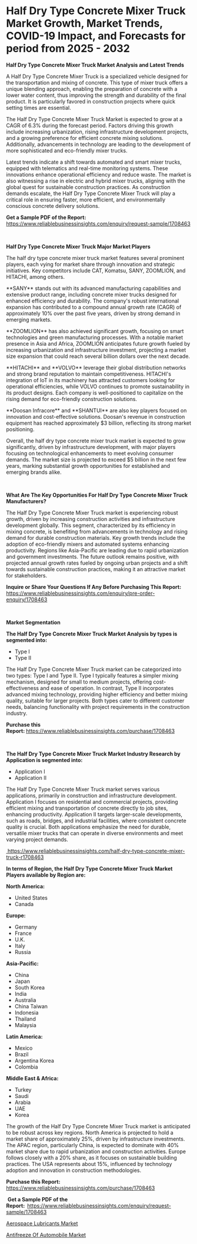 <p><h1>Half Dry Type Concrete Mixer Truck Market Growth, Market Trends, COVID-19 Impact, and Forecasts for period from 2025 - 2032</h1></p><p><strong>Half Dry Type Concrete Mixer Truck Market Analysis and Latest Trends</strong></p>
<p><p>A Half Dry Type Concrete Mixer Truck is a specialized vehicle designed for the transportation and mixing of concrete. This type of mixer truck offers a unique blending approach, enabling the preparation of concrete with a lower water content, thus improving the strength and durability of the final product. It is particularly favored in construction projects where quick setting times are essential.</p><p>The Half Dry Type Concrete Mixer Truck Market is expected to grow at a CAGR of 6.3% during the forecast period. Factors driving this growth include increasing urbanization, rising infrastructure development projects, and a growing preference for efficient concrete mixing solutions. Additionally, advancements in technology are leading to the development of more sophisticated and eco-friendly mixer trucks.</p><p>Latest trends indicate a shift towards automated and smart mixer trucks, equipped with telematics and real-time monitoring systems. These innovations enhance operational efficiency and reduce waste. The market is also witnessing a rise in electric and hybrid mixer trucks, aligning with the global quest for sustainable construction practices. As construction demands escalate, the Half Dry Type Concrete Mixer Truck will play a critical role in ensuring faster, more efficient, and environmentally conscious concrete delivery solutions.</p></p>
<p><strong>Get a Sample PDF of the Report:&nbsp;</strong> <a href="https://www.reliablebusinessinsights.com/enquiry/request-sample/1708463?utm_campaign=60&utm_medium=2&utm_source=Github&utm_content=ia&utm_term=10012025&utm_id=half-dry-type-concrete-mixer-truck">https://www.reliablebusinessinsights.com/enquiry/request-sample/1708463</a></p>
<p>&nbsp;</p>
<p><strong>Half Dry Type Concrete Mixer Truck Major Market Players</strong></p>
<p><p>The half dry type concrete mixer truck market features several prominent players, each vying for market share through innovation and strategic initiatives. Key competitors include CAT, Komatsu, SANY, ZOOMLION, and HITACHI, among others. </p><p>**SANY** stands out with its advanced manufacturing capabilities and extensive product range, including concrete mixer trucks designed for enhanced efficiency and durability. The company's robust international expansion has contributed to a compound annual growth rate (CAGR) of approximately 10% over the past five years, driven by strong demand in emerging markets.</p><p>**ZOOMLION** has also achieved significant growth, focusing on smart technologies and green manufacturing processes. With a notable market presence in Asia and Africa, ZOOMLION anticipates future growth fueled by increasing urbanization and infrastructure investment, projecting a market size expansion that could reach several billion dollars over the next decade.</p><p>**HITACHI** and **VOLVO** leverage their global distribution networks and strong brand reputation to maintain competitiveness. HITACHI's integration of IoT in its machinery has attracted customers looking for operational efficiencies, while VOLVO continues to promote sustainability in its product designs. Each company is well-positioned to capitalize on the rising demand for eco-friendly construction solutions.</p><p>**Doosan Infracore** and **SHANTUI** are also key players focused on innovation and cost-effective solutions. Doosan's revenue in construction equipment has reached approximately $3 billion, reflecting its strong market positioning.</p><p>Overall, the half dry type concrete mixer truck market is expected to grow significantly, driven by infrastructure development, with major players focusing on technological enhancements to meet evolving consumer demands. The market size is projected to exceed $5 billion in the next few years, marking substantial growth opportunities for established and emerging brands alike.</p></p>
<p>&nbsp;</p>
<p><strong>What Are The Key Opportunities For Half Dry Type Concrete Mixer Truck Manufacturers?</strong></p>
<p><p>The Half Dry Type Concrete Mixer Truck market is experiencing robust growth, driven by increasing construction activities and infrastructure development globally. This segment, characterized by its efficiency in mixing concrete, is benefiting from advancements in technology and rising demand for durable construction materials. Key growth trends include the adoption of eco-friendly mixers and automated systems enhancing productivity. Regions like Asia-Pacific are leading due to rapid urbanization and government investments. The future outlook remains positive, with projected annual growth rates fueled by ongoing urban projects and a shift towards sustainable construction practices, making it an attractive market for stakeholders.</p></p>
<p><strong>Inquire or Share Your Questions If Any Before Purchasing This Report:</strong> <a href="https://www.reliablebusinessinsights.com/enquiry/pre-order-enquiry/1708463?utm_campaign=60&utm_medium=2&utm_source=Github&utm_content=ia&utm_term=10012025&utm_id=half-dry-type-concrete-mixer-truck">https://www.reliablebusinessinsights.com/enquiry/pre-order-enquiry/1708463</a></p>
<p>&nbsp;</p>
<p><strong>Market Segmentation</strong></p>
<p><strong>The Half Dry Type Concrete Mixer Truck Market Analysis by types is segmented into:</strong></p>
<p><ul><li>Type I</li><li>Type II</li></ul></p>
<p><p>The Half Dry Type Concrete Mixer Truck market can be categorized into two types: Type I and Type II. Type I typically features a simpler mixing mechanism, designed for small to medium projects, offering cost-effectiveness and ease of operation. In contrast, Type II incorporates advanced mixing technology, providing higher efficiency and better mixing quality, suitable for larger projects. Both types cater to different customer needs, balancing functionality with project requirements in the construction industry.</p></p>
<p><strong>Purchase this Report:&nbsp;</strong><a href="https://www.reliablebusinessinsights.com/purchase/1708463?utm_campaign=60&utm_medium=2&utm_source=Github&utm_content=ia&utm_term=10012025&utm_id=half-dry-type-concrete-mixer-truck">https://www.reliablebusinessinsights.com/purchase/1708463</a></p>
<p>&nbsp;</p>
<p><strong>The Half Dry Type Concrete Mixer Truck Market Industry Research by Application is segmented into:</strong></p>
<p><ul><li>Application I</li><li>Application II</li></ul></p>
<p><p>The Half Dry Type Concrete Mixer Truck market serves various applications, primarily in construction and infrastructure development. Application I focuses on residential and commercial projects, providing efficient mixing and transportation of concrete directly to job sites, enhancing productivity. Application II targets larger-scale developments, such as roads, bridges, and industrial facilities, where consistent concrete quality is crucial. Both applications emphasize the need for durable, versatile mixer trucks that can operate in diverse environments and meet varying project demands.</p></p>
<p><a href="https://www.reliablebusinessinsights.com/half-dry-type-concrete-mixer-truck-r1708463?utm_campaign=60&utm_medium=2&utm_source=Github&utm_content=ia&utm_term=10012025&utm_id=half-dry-type-concrete-mixer-truck">&nbsp;https://www.reliablebusinessinsights.com/half-dry-type-concrete-mixer-truck-r1708463</a></p>
<p><strong>In terms of Region, the Half Dry Type Concrete Mixer Truck Market Players available by Region are:</strong></p>
<p>
    <p> <strong> North America: </strong>
        <ul>
            <li>United States</li>
            <li>Canada</li>
        </ul>
        </p> 
    <p> <strong> Europe: </strong>
        <ul>
            <li>Germany</li>
            <li>France</li>
            <li>U.K.</li>
            <li>Italy</li>
            <li>Russia</li>
        </ul>
        </p> 
    <p> <strong> Asia-Pacific: </strong>
        <ul>
            <li>China</li>
            <li>Japan</li>
            <li>South Korea</li>
            <li>India</li>
            <li>Australia</li>
            <li>China Taiwan</li>
            <li>Indonesia</li>
            <li>Thailand</li>
            <li>Malaysia</li>
        </ul>
        </p> 
    <p> <strong> Latin America: </strong>
        <ul>
            <li>Mexico</li>
            <li>Brazil</li>
            <li>Argentina Korea</li>
            <li>Colombia</li>
        </ul>
        </p> 
    <p> <strong> Middle East & Africa: </strong>
        <ul>
            <li>Turkey</li>
            <li>Saudi</li>
            <li>Arabia</li>
            <li>UAE</li>
            <li>Korea</li>
        </ul>
    </p>
    </p>
<p><p>The growth of the Half Dry Type Concrete Mixer Truck market is anticipated to be robust across key regions. North America is projected to hold a market share of approximately 25%, driven by infrastructure investments. The APAC region, particularly China, is expected to dominate with 40% market share due to rapid urbanization and construction activities. Europe follows closely with a 20% share, as it focuses on sustainable building practices. The USA represents about 15%, influenced by technology adoption and innovation in construction methodologies.</p></p>
<p><strong>Purchase this Report: </strong><a href="https://www.reliablebusinessinsights.com/purchase/1708463?utm_campaign=60&utm_medium=2&utm_source=Github&utm_content=ia&utm_term=10012025&utm_id=half-dry-type-concrete-mixer-truck">https://www.reliablebusinessinsights.com/purchase/1708463</a></p>
<p>&nbsp;<strong>Get a Sample PDF of the Report:&nbsp;&nbsp;</strong><a href="https://www.reliablebusinessinsights.com/enquiry/request-sample/1708463?utm_campaign=60&utm_medium=2&utm_source=Github&utm_content=ia&utm_term=10012025&utm_id=half-dry-type-concrete-mixer-truck">https://www.reliablebusinessinsights.com/enquiry/request-sample/1708463</a></p>
<p><strong></strong></p>
<p><p><a href="https://github.com/chaturberville8181/Market-Research-Report-List-1/blob/main/aerospace-lubricants-market.md?utm_campaign=60&utm_medium=2&utm_source=Github&utm_content=ia&utm_term=10012025&utm_id=half-dry-type-concrete-mixer-truck">Aerospace Lubricants Market</a></p><p><a href="https://github.com/carendesrochers299/Market-Research-Report-List-1/blob/main/antifreeze-of-automobile-market.md?utm_campaign=60&utm_medium=2&utm_source=Github&utm_content=ia&utm_term=10012025&utm_id=half-dry-type-concrete-mixer-truck">Antifreeze Of Automobile Market</a></p></p>